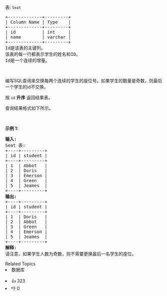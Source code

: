 <p>表:&nbsp;<code>Seat</code></p>

<pre>
+-------------+---------+
| Column Name | Type    |
+-------------+---------+
| id          | int     |
| name        | varchar |
+-------------+---------+
Id是该表的主键列。
该表的每一行都表示学生的姓名和ID。
Id是一个连续的增量。
</pre>

<p>&nbsp;</p>

<p>编写SQL查询来交换每两个连续的学生的座位号。如果学生的数量是奇数，则最后一个学生的id不交换。</p>

<p>按 <code>id</code> <strong>升序</strong> 返回结果表。</p>

<p>查询结果格式如下所示。</p>

<p>&nbsp;</p>

<p><strong>示例 1:</strong></p>

<pre>
<strong>输入:</strong> 
Seat 表:
+----+---------+
| id | student |
+----+---------+
| 1  | Abbot   |
| 2  | Doris   |
| 3  | Emerson |
| 4  | Green   |
| 5  | Jeames  |
+----+---------+
<strong>输出:</strong> 
+----+---------+
| id | student |
+----+---------+
| 1  | Doris   |
| 2  | Abbot   |
| 3  | Green   |
| 4  | Emerson |
| 5  | Jeames  |
+----+---------+
<strong>解释:
</strong>请注意，如果学生人数为奇数，则不需要更换最后一名学生的座位。</pre>

<div><div>Related Topics</div><div><li>数据库</li></div></div><br><div><li>👍 323</li><li>👎 0</li></div>